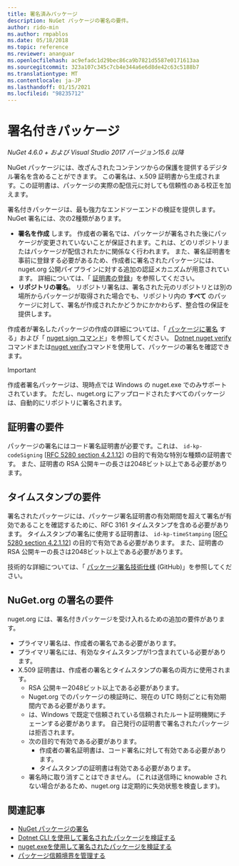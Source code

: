 ```yaml
---
title: 署名済みパッケージ
description: NuGet パッケージの署名の要件。
author: rido-min
ms.author: rmpablos
ms.date: 05/18/2018
ms.topic: reference
ms.reviewer: ananguar
ms.openlocfilehash: ac9efadc1d29bec86ca9b7821d5587e0171613aa
ms.sourcegitcommit: 323a107c345c7cb4e344a6e6d8de42c63c5188b7
ms.translationtype: MT
ms.contentlocale: ja-JP
ms.lasthandoff: 01/15/2021
ms.locfileid: "98235712"
---
```

# <a name="signed-packages"></a>署名付きパッケージ

*NuGet 4.6.0 + および Visual Studio 2017 バージョン15.6 以降*

NuGet パッケージには、改ざんされたコンテンツからの保護を提供するデジタル署名を含めることができます。 この署名は、x.509 証明書から生成されます。この証明書は、パッケージの実際の配信元に対しても信頼性のある校正を加えます。

署名付きパッケージは、最も強力なエンドツーエンドの検証を提供します。 NuGet 署名には、次の2種類があります。
- **署名を作成** します。 作成者の署名では、パッケージが署名された後にパッケージが変更されていないことが保証されます。これは、どのリポジトリまたはパッケージが配信されたかに関係なく行われます。 また、署名証明書を事前に登録する必要があるため、作成者に署名されたパッケージには、nuget.org 公開パイプラインに対する追加の認証メカニズムが用意されています。 詳細については、「 [証明書の登録](#signature-requirements-on-nugetorg)」を参照してください。
- **リポジトリの署名**。 リポジトリ署名は、署名された元のリポジトリとは別の場所からパッケージが取得された場合でも、リポジトリ内の **すべて** のパッケージに対して、署名が作成されたかどうかにかかわらず、整合性の保証を提供します。   

作成者が署名したパッケージの作成の詳細については、「 [パッケージに署名](../create-packages/Sign-a-package.md) する」および「 [nuget sign コマンド](../reference/cli-reference/cli-ref-sign.md)」を参照してください。 [Dotnet nuget verify](/dotnet/core/tools/dotnet-nuget-verify.md)コマンドまたは[nuget verify](../reference/cli-reference/cli-ref-verify.md)コマンドを使用して、パッケージの署名を確認できます。

> [!Important]
> 作成者署名パッケージは、現時点では Windows の nuget.exe でのみサポートされています。 ただし、nuget.org にアップロードされたすべてのパッケージは、自動的にリポジトリに署名されます。

## <a name="certificate-requirements"></a>証明書の要件

パッケージの署名にはコード署名証明書が必要です。これは、 `id-kp-codeSigning` [[RFC 5280 section 4.2.1.12](https://tools.ietf.org/html/rfc5280#section-4.2.1.12)] の目的で有効な特別な種類の証明書です。 また、証明書の RSA 公開キーの長さは2048ビット以上である必要があります。

## <a name="timestamp-requirements"></a>タイムスタンプの要件

署名されたパッケージには、パッケージ署名証明書の有効期間を超えて署名が有効であることを確認するために、RFC 3161 タイムスタンプを含める必要があります。 タイムスタンプの署名に使用する証明書は、 `id-kp-timeStamping` [[RFC 5280 section 4.2.1.12](https://tools.ietf.org/html/rfc5280#section-4.2.1.12)] の目的で有効である必要があります。 また、証明書の RSA 公開キーの長さは2048ビット以上である必要があります。

技術的な詳細については、「 [パッケージ署名技術仕様](https://github.com/NuGet/Home/wiki/Package-Signatures-Technical-Details) (GitHub)」を参照してください。

## <a name="signature-requirements-on-nugetorg"></a>NuGet.org の署名の要件

nuget.org には、署名付きパッケージを受け入れるための追加の要件があります。

- プライマリ署名は、作成者の署名である必要があります。
- プライマリ署名には、有効なタイムスタンプが1つ含まれている必要があります。
- X.509 証明書は、作成者の署名とタイムスタンプの署名の両方に使用されます。
  - RSA 公開キー2048ビット以上である必要があります。
  - Nuget.org でのパッケージの検証時に、現在の UTC 時刻ごとに有効期間内である必要があります。
  - は、Windows で既定で信頼されている信頼されたルート証明機関にチェーンする必要があります。 自己発行の証明書で署名されたパッケージは拒否されます。
  - 次の目的で有効である必要があります。 
    - 作成者の署名証明書は、コード署名に対して有効である必要があります。
    - タイムスタンプの証明書は有効である必要があります。
  - 署名時に取り消すことはできません。 (これは送信時に knowable されない場合があるため、nuget.org は定期的に失効状態を検査します)。
  
  
## <a name="related-articles"></a>関連記事

- [NuGet パッケージの署名](../create-packages/Sign-a-Package.md)
- [Dotnet CLI を使用して署名されたパッケージを検証する](/dotnet/core/tools/dotnet-nuget-verify.md)
- [nuget.exeを使用して署名されたパッケージを検証する ](../reference/cli-reference/cli-ref-verify.md)
- [パッケージ信頼境界を管理する](../consume-packages/installing-signed-packages.md)
